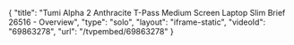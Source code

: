 {
    "title": "Tumi Alpha 2 Anthracite T-Pass Medium Screen Laptop Slim Brief 26516 - Overview",
    "type": "solo",
    "layout": "iframe-static",
    "videoId": "69863278",
    "url": "\/tvpembed\/69863278"
}